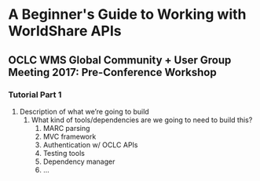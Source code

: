 # A Beginner's Guide to Working with WorldShare APIs
## OCLC WMS Global Community + User Group Meeting 2017: Pre-Conference Workshop
### Tutorial Part 1

1. Description of what we’re going to build
	1. What kind of tools/dependencies are we going to need to build this?
		1. MARC parsing
		2. MVC framework
		3. Authentication w/ OCLC APIs
		4. Testing tools
		5. Dependency manager
		6. ...
